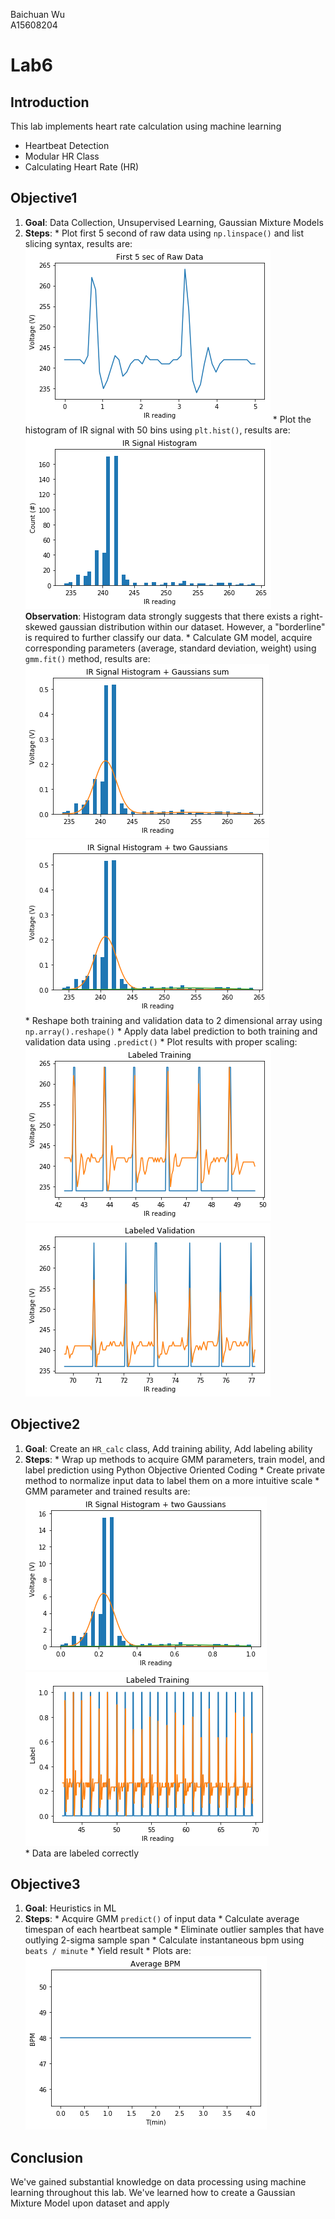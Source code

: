 Baichuan Wu </br>
A15608204 </br>

# Lab6

## Introduction
This lab implements heart rate calculation using machine learning
  * Heartbeat Detection
  * Modular HR Class
  * Calculating Heart Rate (HR)

## Objective1
  1. **Goal**: Data Collection, Unsupervised Learning, Gaussian Mixture Models
  2. **Steps**:
    * Plot first 5 second of raw data using ```np.linspace()``` and list slicing syntax, results are: <br>
    ![IRdata](Images/IRdata.png)
    * Plot the histogram of IR signal with 50 bins using ```plt.hist()```, results are: <br>
    ![hist](Images/hist.png) <br>
    **Observation**:
    Histogram data strongly suggests that there exists a right-skewed gaussian distribution within our dataset. However, a "borderline" is required to further classify our data.
    * Calculate GM model, acquire corresponding parameters (average, standard deviation, weight) using ```gmm.fit()``` method, results are: <br>
    ![hist_sum](Images/hist_sum.png) <br>
    ![hist_individual](Images/hist_individual.png) <br>
    * Reshape both training and validation data to 2 dimensional array using ```np.array().reshape()```
    * Apply data label prediction to both training and validation data using ```.predict()```
    * Plot results with proper scaling:
    ![labeled_tr](Images/labeled_tr.png) <br>
    ![labeled_val](Images/labeled_val.png) <br>

## Objective2
  1. **Goal**: Create an ```HR_calc``` class, Add training ability,  Add labeling ability
  2. **Steps**:
    * Wrap up methods to acquire GMM parameters, train model, and label prediction using Python Objective Oriented Coding
    * Create private method to normalize input data to label them on a more intuitive scale
    * GMM parameter and trained results are:
    <br>
    ![class_test_hist](Images/class_test_hist.png) <br>
    ![class_test_labels](Images/class_test_labels.png) <br>
    * Data are labeled correctly

## Objective3
  1. **Goal**: Heuristics in ML
  2. **Steps**:
    * Acquire GMM ```predict()``` of input data
    * Calculate average timespan of each heartbeat sample
    * Eliminate outlier samples that have outlying 2-sigma sample span
    * Calculate instantaneous bpm using ```beats / minute```
    * Yield result
    * Plots are: <br>
    ![process_tr_test](Images/process_tr_test.png) <br>

## Conclusion
We've gained substantial knowledge on data processing using machine learning throughout this lab. We've learned how to create a Gaussian Mixture Model upon dataset and apply
